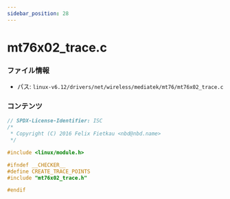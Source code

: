 ```yaml
---
sidebar_position: 28
---
```

# mt76x02_trace.c

### ファイル情報

- パス: `linux-v6.12/drivers/net/wireless/mediatek/mt76/mt76x02_trace.c`

### コンテンツ

```c
// SPDX-License-Identifier: ISC
/*
 * Copyright (C) 2016 Felix Fietkau <nbd@nbd.name>
 */

#include <linux/module.h>

#ifndef __CHECKER__
#define CREATE_TRACE_POINTS
#include "mt76x02_trace.h"

#endif

```
